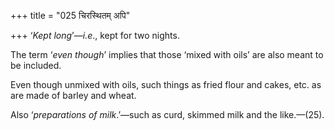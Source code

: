 +++
title = "025 चिरस्थितम् अपि"

+++
‘*Kept long*’—*i.e*., kept for two nights.

The term ‘*even* *though*’ implies that those ‘mixed with oils’ are also
meant to be included.

Even though unmixed with oils, such things as fried flour and cakes,
etc. as are made of barley and wheat.

Also ‘*preparations* *of milk*.’—such as curd, skimmed milk and the
like.—(25).


